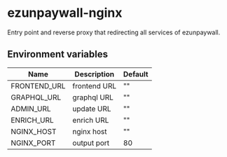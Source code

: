 # ezunpaywall-nginx

Entry point and reverse proxy that redirecting all services of ezunpaywall.

## Environment variables

| Name | Description | Default |
| --- | --- | --- |
| FRONTEND_URL | frontend URL | "" | 
| GRAPHQL_URL | graphql URL | "" |
| ADMIN_URL | update URL | "" |
| ENRICH_URL | enrich URL | "" |
| NGINX_HOST | nginx host | "" |
| NGINX_PORT | output port | 80 |
